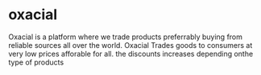 # oxacial
Oxacial is a platform where we trade products preferrably buying from reliable sources all over the world. Oxacial Trades goods to consumers at very low prices afforable for all. the discounts increases depending onthe type of products
